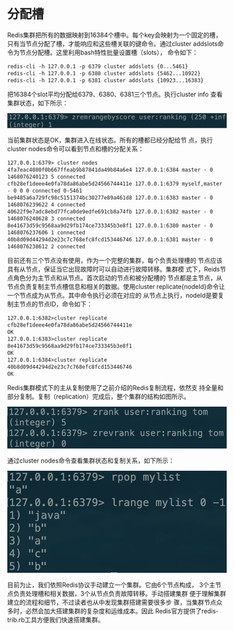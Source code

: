 # 分配槽

Redis集群把所有的数据映射到16384个槽中。每个key会映射为一个固定的槽，只有当节点分配了槽，才能响应和这些槽关联的键命令。通过cluster addslots命令为节点分配槽。这里利用bash特性批量设置槽（slots）， 命令如下：

```text
redis-cli -h 127.0.0.1 -p 6379 cluster addslots {0...5461} 
redis-cli -h 127.0.0.1 -p 6380 cluster addslots {5462...10922} 
redis-cli -h 127.0.0.1 -p 6381 cluster addslots {10923...16383}
```

把16384个slot平均分配给6379、6380、6381三个节点。执行cluster info 查看集群状态，如下所示：

![](../../.gitbook/assets/image%20%2836%29.png)

当前集群状态是OK，集群进入在线状态。所有的槽都已经分配给节 点，执行cluster nodes命令可以看到节点和槽的分配关系：

```text
127.0.0.1:6379> cluster nodes
4fa7eac4080f0b667ffeab9b87841da49b84a6e4 127.0.0.1:6384 master - 0 1468076240123 5 connected 
cfb28ef1deee4e0fa78da86abe5d24566744411e 127.0.0.1:6379 myself,master - 0 0 0 connected 0-5461 
be9485a6a729fc98c5151374bc30277e89a461d8 127.0.0.1:6383 master - 0 1468076239622 4 connected 
40622f9e7adc8ebd77fca0de9edfe691cb8a74fb 127.0.0.1:6382 master - 0 1468076240628 3 connected 
8e41673d59c9568aa9d29fb174ce733345b3e8f1 127.0.0.1:6380 master - 0 1468076237606 1 connected
40b8d09d44294d2e23c7c768efc8fcd153446746 127.0.0.1:6381 master - 0 1468076238612 2 connected
```

目前还有三个节点没有使用，作为一个完整的集群，每个负责处理槽的 节点应该具有从节点，保证当它出现故障时可以自动进行故障转移。集群模 式下，Reids节点角色分为主节点和从节点。首次启动的节点和被分配槽的 节点都是主节点，从节点负责复制主节点槽信息和相关的数据。使用cluster replicate{nodeId}命令让一个节点成为从节点。其中命令执行必须在对应的 从节点上执行，nodeId是要复制主节点的节点ID，命令如下：

```text
127.0.0.1:6382>cluster replicate cfb28ef1deee4e0fa78da86abe5d24566744411e 
OK
127.0.0.1:6383>cluster replicate 8e41673d59c9568aa9d29fb174ce733345b3e8f1 
OK
127.0.0.1:6384>cluster replicate 40b8d09d44294d2e23c7c768efc8fcd153446746 
OK
```

Redis集群模式下的主从复制使用了之前介绍的Redis复制流程，依然支 持全量和部分复制。复制（replication）完成后，整个集群的结构如图所示。

![](../../.gitbook/assets/image%20%2810%29.png)

通过cluster nodes命令查看集群状态和复制关系，如下所示：

![](../../.gitbook/assets/image%20%2849%29.png)

目前为止，我们依照Redis协议手动建立一个集群。它由6个节点构成， 3个主节点负责处理槽和相关数据，3个从节点负责故障转移。手动搭建集群 便于理解集群建立的流程和细节，不过读者也从中发现集群搭建需要很多步 骤，当集群节点众多时，必然会加大搭建集群的复杂度和运维成本。因此 Redis官方提供了redis-trib.rb工具方便我们快速搭建集群。

